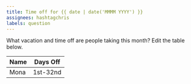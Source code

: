 ```yaml
---
title: Time off for {{ date | date('MMMM YYYY') }}
assignees: hashtagchris
labels: question
---
```

What vacation and time off are people taking this month? Edit the table below.

Name | Days Off
--|--
Mona | 1st-32nd
